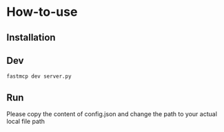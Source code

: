# How-to-use

## Installation

## Dev

```shell
fastmcp dev server.py
```

## Run

Please copy the content of config.json and change the path to your actual local file path
